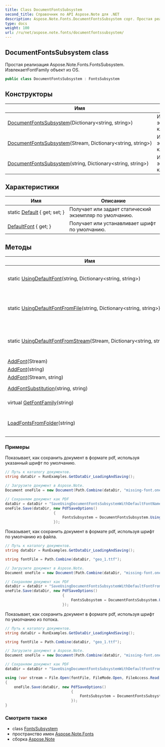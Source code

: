```yaml
---
title: Class DocumentFontsSubsystem
second_title: Справочник по API Aspose.Note для .NET
description: Aspose.Note.Fonts.DocumentFontsSubsystem сорт. Простая реализация Aspose.Note.Fonts.FontsSubsystem. ИзвлекаетFontFamily объект из OS.
type: docs
weight: 100
url: /ru/net/aspose.note.fonts/documentfontssubsystem/
---
```

## DocumentFontsSubsystem class

Простая реализация Aspose.Note.Fonts.FontsSubsystem. ИзвлекаетFontFamily объект из OS.

```csharp
public class DocumentFontsSubsystem : FontsSubsystem
```

## Конструкторы

| Имя | Описание |
| --- | --- |
| [DocumentFontsSubsystem](documentfontssubsystem/#constructor)(Dictionary&lt;string, string&gt;) | Инициализирует новый экземпляр`DocumentFontsSubsystem` класс. |
| [DocumentFontsSubsystem](documentfontssubsystem/#constructor_1)(Stream, Dictionary&lt;string, string&gt;) | Инициализирует новый экземпляр`DocumentFontsSubsystem` класс. |
| [DocumentFontsSubsystem](documentfontssubsystem/#constructor_2)(string, Dictionary&lt;string, string&gt;) | Инициализирует новый экземпляр`DocumentFontsSubsystem` класс. |

## Характеристики

| Имя | Описание |
| --- | --- |
| static [Default](../../aspose.note.fonts/documentfontssubsystem/default/) { get; set; } | Получает или задает статический экземпляр по умолчанию. |
| [DefaultFont](../../aspose.note.fonts/fontssubsystem/defaultfont/) { get; } | Получает или устанавливает шрифт по умолчанию. |

## Методы

| Имя | Описание |
| --- | --- |
| static [UsingDefaultFont](../../aspose.note.fonts/documentfontssubsystem/usingdefaultfont/)(string, Dictionary&lt;string, string&gt;) | Создать новый экземпляр DocumentFontsSubsystem, используя указанное имя шрифта по умолчанию. |
| static [UsingDefaultFontFromFile](../../aspose.note.fonts/documentfontssubsystem/usingdefaultfontfromfile/)(string, Dictionary&lt;string, string&gt;) | Создать новый экземпляр DocumentFontsSubsystem, используя шрифт из указанного файла по умолчанию. |
| static [UsingDefaultFontFromStream](../../aspose.note.fonts/documentfontssubsystem/usingdefaultfontfromstream/)(Stream, Dictionary&lt;string, string&gt;) | Создать новый экземпляр DocumentFontsSubsystem, используя шрифт из указанного потока по умолчанию. |
| [AddFont](../../aspose.note.fonts/fontssubsystem/addfont/)(Stream) | Добавьте шрифт. |
| [AddFont](../../aspose.note.fonts/fontssubsystem/addfont/)(string) | Добавьте шрифт. |
| [AddFont](../../aspose.note.fonts/fontssubsystem/addfont/)(Stream, string) | Добавьте шрифт. |
| [AddFontSubstitution](../../aspose.note.fonts/fontssubsystem/addfontsubstitution/)(string, string) | Добавляет замену шрифта. |
| virtual [GetFontFamily](../../aspose.note.fonts/fontssubsystem/getfontfamily/)(string) | Получает семейство шрифтов. |
| [LoadFontsFromFolder](../../aspose.note.fonts/fontssubsystem/loadfontsfromfolder/)(string) | Загружает все шрифты TrueType из указанной папки во внутреннюю коллекцию. |

### Примеры

Показывает, как сохранить документ в формате pdf, используя указанный шрифт по умолчанию.

```csharp
// Путь к каталогу документов.
string dataDir = RunExamples.GetDataDir_LoadingAndSaving();

// Загрузите документ в Aspose.Note.
Document oneFile = new Document(Path.Combine(dataDir, "missing-font.one"));

// Сохраняем документ как PDF
dataDir = dataDir + "SaveUsingDocumentFontsSubsystemWithDefaultFontName_out.pdf";
oneFile.Save(dataDir, new PdfSaveOptions() 
                      {
                          FontsSubsystem = DocumentFontsSubsystem.UsingDefaultFont("Times New Roman")
                      });
```

Показывает, как сохранить документ в формате pdf, используя шрифт по умолчанию из файла.

```csharp
// Путь к каталогу документов.
string dataDir = RunExamples.GetDataDir_LoadingAndSaving();

string fontFile = Path.Combine(dataDir, "geo_1.ttf");

// Загрузите документ в Aspose.Note.
Document oneFile = new Document(Path.Combine(dataDir, "missing-font.one"));

// Сохраняем документ как PDF
dataDir = dataDir + "SaveUsingDocumentFontsSubsystemWithDefaultFontFromFile_out.pdf";
oneFile.Save(dataDir, new PdfSaveOptions()
                          {
                              FontsSubsystem = DocumentFontsSubsystem.UsingDefaultFontFromFile(fontFile)
                          });
```

Показывает, как сохранить документ в формате pdf, используя шрифт по умолчанию из потока.

```csharp
// Путь к каталогу документов.
string dataDir = RunExamples.GetDataDir_LoadingAndSaving();

string fontFile = Path.Combine(dataDir, "geo_1.ttf");

// Загрузите документ в Aspose.Note.
Document oneFile = new Document(Path.Combine(dataDir, "missing-font.one"));

// Сохраняем документ как PDF
dataDir = dataDir + "SaveUsingDocumentFontsSubsystemWithDefaultFontFromStream_out.pdf";

using (var stream = File.Open(fontFile, FileMode.Open, FileAccess.Read, FileShare.Read))
{
    oneFile.Save(dataDir, new PdfSaveOptions()
                              {
                                  FontsSubsystem = DocumentFontsSubsystem.UsingDefaultFontFromStream(stream)
                              });
}
```

### Смотрите также

* class [FontsSubsystem](../fontssubsystem/)
* пространство имен [Aspose.Note.Fonts](../../aspose.note.fonts/)
* сборка [Aspose.Note](../../)



